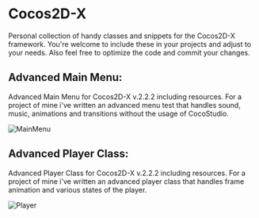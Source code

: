 Cocos2D-X
=========

Personal collection of handy classes and snippets for the Cocos2D-X framework.
You're welcome to include these in your projects and adjust to your needs.
Also feel free to optimize the code and commit your changes.


Advanced Main Menu:
--------------
 Advanced Main Menu for Cocos2D-X v.2.2.2 including resources.
 For a project of mine i've written an advanced menu test that handles sound,
 music, animations and transitions without the usage of CocoStudio. 
 
 ![MainMenu](https://raw.github.com/snlbase/Cocos2D-X/master/img/advmm.jpg)
 
Advanced Player Class:
--------------
 Advanced Player Class for Cocos2D-X v.2.2.2 including resources.
 For a project of mine i've written an advanced player class that handles frame animation 
 and various states of the player.
 
 ![Player](https://raw.github.com/snlbase/Cocos2D-X/master/img/advplayer.jpg)